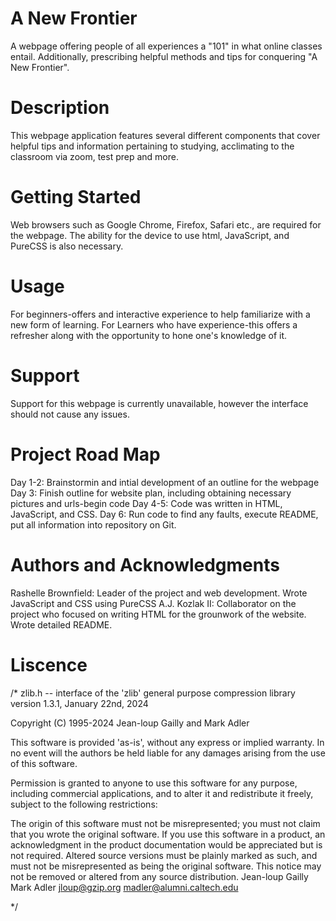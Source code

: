 # A New Frontier
A webpage offering people of all experiences a "101" in what online classes entail. Additionally, prescribing helpful methods and tips for conquering "A New Frontier".

# Description
This webpage application features several different components that cover helpful tips and information pertaining to studying, acclimating to the classroom via zoom, test prep and more.

# Getting Started
Web browsers such as Google Chrome, Firefox, Safari etc., are required for the webpage. The ability for the device to use html, JavaScript, and PureCSS is also necessary.

# Usage
For beginners-offers and interactive experience to help familiarize with a new form of learning. 
For Learners who have experience-this offers a refresher along with the opportunity to hone one's knowledge of it.

# Support
Support for this webpage is currently unavailable, however the interface should not cause any issues.

# Project Road Map
Day 1-2: Brainstormin and intial development of an outline for the webpage
Day 3: Finish outline for website plan, including obtaining necessary pictures and urls-begin code
Day 4-5: Code was written in HTML, JavaScript, and CSS.
Day 6: Run code to find any faults, execute README, put all information into repository on Git.

# Authors and Acknowledgments
Rashelle Brownfield: Leader of the project and web development. Wrote JavaScript and CSS using PureCSS
A.J. Kozlak II: Collaborator on the project who focused on writing HTML for the grounwork of the website. Wrote detailed README.

# Liscence 
/* zlib.h -- interface of the 'zlib' general purpose compression library version 1.3.1, January 22nd, 2024

Copyright (C) 1995-2024 Jean-loup Gailly and Mark Adler

This software is provided 'as-is', without any express or implied warranty. In no event will the authors be held liable for any damages arising from the use of this software.

Permission is granted to anyone to use this software for any purpose, including commercial applications, and to alter it and redistribute it freely, subject to the following restrictions:

The origin of this software must not be misrepresented; you must not claim that you wrote the original software. If you use this software in a product, an acknowledgment in the product documentation would be appreciated but is not required.
Altered source versions must be plainly marked as such, and must not be misrepresented as being the original software.
This notice may not be removed or altered from any source distribution.
Jean-loup Gailly Mark Adler jloup@gzip.org madler@alumni.caltech.edu

*/
